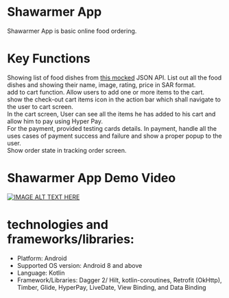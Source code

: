 # Shawarmer App

Shawarmer App is basic online food ordering. 

# Key Functions

Showing list of food dishes from [this mocked](https://run.mocky.io/v3/3433cbad-2606-4b85-8c30-008aaa462c55) JSON API. List out all the food dishes and showing their name, image, rating, price in SAR format.<br />
add to cart function. Allow users to add one or more items to the cart.<br />
show the check-out cart items icon in the action bar which shall navigate to the user to cart screen.<br />
In the cart screen, User can see all the items he has added to his cart and allow him to pay using Hyper Pay. <br />
For the payment, provided testing cards details. In payment, handle all the uses cases of payment success and failure and show a proper popup to the user.<br />
Show order state in tracking order screen.

# Shawarmer App Demo Video

[![IMAGE ALT TEXT HERE](https://img.youtube.com/vi/asmnkDHritQ/0.jpg)](https://www.youtube.com/watch?v=asmnkDHritQ)

# technologies and frameworks/libraries:
- Platform: Android
- Supported OS version: Android 8 and above
- Language: Kotlin
- Framework/Libraries: Dagger 2/ Hilt, kotlin-coroutines, Retrofit (OkHttp), Timber, Glide, HyperPay, LiveDate, View Binding, and Data Binding


